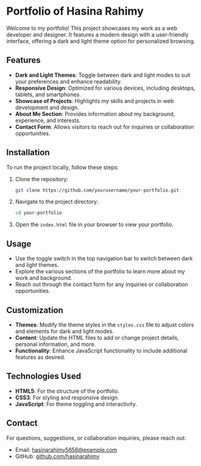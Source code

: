 # Portfolio of Hasina Rahimy

Welcome to my portfolio! This project showcases my work as a web developer and designer. It features a modern design with a user-friendly interface, offering a dark and light theme option for personalized browsing.

## Features

- **Dark and Light Themes**: Toggle between dark and light modes to suit your preferences and enhance readability.
- **Responsive Design**: Optimized for various devices, including desktops, tablets, and smartphones.
- **Showcase of Projects**: Highlights my skills and projects in web development and design.
- **About Me Section**: Provides information about my background, experience, and interests.
- **Contact Form**: Allows visitors to reach out for inquiries or collaboration opportunities.

## Installation

To run the project locally, follow these steps:

1. Clone the repository:

    ```bash
    git clone https://github.com/yourusername/your-portfolio.git
    ```

2. Navigate to the project directory:

    ```bash
    cd your-portfolio
    ```

3. Open the `index.html` file in your browser to view your portfolio.

## Usage

- Use the toggle switch in the top navigation bar to switch between dark and light themes.
- Explore the various sections of the portfolio to learn more about my work and background.
- Reach out through the contact form for any inquiries or collaboration opportunities.

## Customization

- **Themes**: Modify the theme styles in the `styles.css` file to adjust colors and elements for dark and light modes.
- **Content**: Update the HTML files to add or change project details, personal information, and more.
- **Functionality**: Enhance JavaScript functionality to include additional features as desired.

## Technologies Used

- **HTML5**: For the structure of the portfolio.
- **CSS3**: For styling and responsive design.
- **JavaScript**: For theme toggling and interactivity.

## Contact

For questions, suggestions, or collaboration inquiries, please reach out:

- Email: hasinarahimy5656@example.com
- GitHub: [github.com/hasinarahimy](https://github.com/hasinarahimy)
